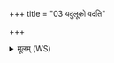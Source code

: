 +++
title = "03 यदुलूको वदति"

+++
<details><summary>मूलम् (WS)</summary>

यदुलूको वदति मोघमेतद् यत् कपोतः पदमग्नौ कृणोति ।  
शितिकर्णाय कवये स्तोम्याय तस्मै यमाय नमो अस्त्वद्य ॥ ॥ ३ ॥
</details>